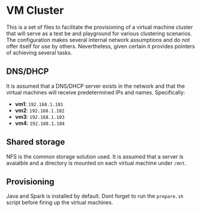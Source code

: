 # VM Cluster

This is a set of files to facilitate the provisioning of a virtual machine cluster that will serve as a test be and playground for various clustering scenarios. The configuration makes several internal network assumptions and do not offer itself for use by others. Nevertheless, given certain it provides pointers of achieving several tasks.

## DNS/DHCP

It is assumed that a DNS/DHCP server exists in the network and that the virtual machines will receive predetermined IPs and names. Specifically:

- **vm1**: `192.168.1.101`
- **vm2**: `192.168.1.102`
- **vm3**: `192.168.1.103`
- **vm4**: `192.168.1.104`

## Shared storage

NFS is the common storage solution used. It is assumed that a server is avaialble and a directory is mounted on each virtual machine under `/mnt`.

## Provisioning

Java and Spark is installed by default. Dont forget to run the `prepare.sh` script before firing up the virtual machines.
